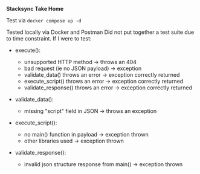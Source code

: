 **Stacksync Take Home**

Test via `docker compose up -d`

Tested locally via Docker and Postman
Did not put together a test suite due to time constraint. If I were to test:

- execute():
    - unsupported HTTP method -> throws an 404
    - bad request (ie no JSON payload) -> exception
    - validate_data() throws an error -> exception correctly returned
    - execute_script() throws an error -> exception correctly returned
    - validate_response() throws an error -> exception correctly returned

- validate_data():
    - missing "script" field in JSON -> throws an exception

- execute_script():
    - no main() function in payload -> exception thrown
    - other libraries used -> exception thrown


- validate_response():
    - invalid json structure response from main() -> exception thrown
